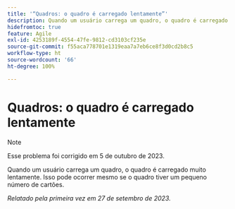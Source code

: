 ```yaml
---
title: '“Quadros: o quadro é carregado lentamente”'
description: Quando um usuário carrega um quadro, o quadro é carregado muito lentamente. Isso pode ocorrer mesmo se o quadro tiver um pequeno número de cartões.
hidefromtoc: true
feature: Agile
exl-id: 4253189f-4554-47fe-9812-cd3103cf235e
source-git-commit: f55aca778701e1319eaa7a7eb6ce8f3d0cd2b8c5
workflow-type: ht
source-wordcount: '66'
ht-degree: 100%

---
```


# Quadros: o quadro é carregado lentamente

>[!NOTE]
>
>Esse problema foi corrigido em 5 de outubro de 2023.

Quando um usuário carrega um quadro, o quadro é carregado muito lentamente. Isso pode ocorrer mesmo se o quadro tiver um pequeno número de cartões.

_Relatado pela primeira vez em 27 de setembro de 2023._
